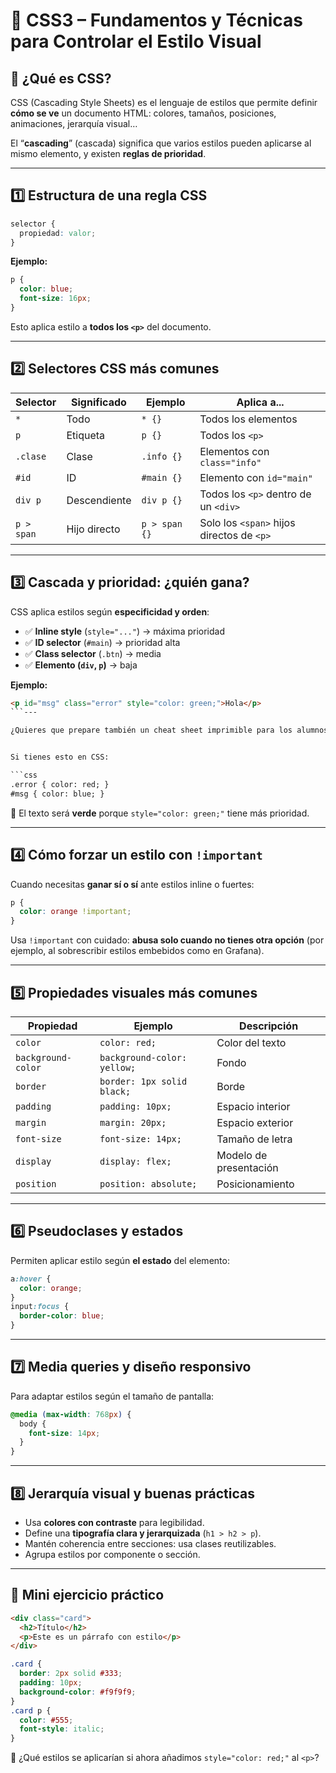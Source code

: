 

# 🎨 CSS3 – Fundamentos y Técnicas para Controlar el Estilo Visual

## 📌 ¿Qué es CSS?

CSS (Cascading Style Sheets) es el lenguaje de estilos que permite definir **cómo se ve** un documento HTML: colores, tamaños, posiciones, animaciones, jerarquía visual…

El “**cascading**” (cascada) significa que varios estilos pueden aplicarse al mismo elemento, y existen **reglas de prioridad**.

---

## 1️⃣ Estructura de una regla CSS

```css
selector {
  propiedad: valor;
}
```

**Ejemplo:**

```css
p {
  color: blue;
  font-size: 16px;
}
```

Esto aplica estilo a **todos los `<p>`** del documento.

---

## 2️⃣ Selectores CSS más comunes

| Selector   | Significado  | Ejemplo       | Aplica a...                               |
| ---------- | ------------ | ------------- | ----------------------------------------- |
| `*`        | Todo         | `* {}`        | Todos los elementos                       |
| `p`        | Etiqueta     | `p {}`        | Todos los `<p>`                           |
| `.clase`   | Clase        | `.info {}`    | Elementos con `class="info"`              |
| `#id`      | ID           | `#main {}`    | Elemento con `id="main"`                  |
| `div p`    | Descendiente | `div p {}`    | Todos los `<p>` dentro de un `<div>`      |
| `p > span` | Hijo directo | `p > span {}` | Solo los `<span>` hijos directos de `<p>` |

---

## 3️⃣ Cascada y prioridad: ¿quién gana?

CSS aplica estilos según **especificidad y orden**:

* ✅ **Inline style** (`style="..."`) → máxima prioridad
* ✅ **ID selector** (`#main`) → prioridad alta
* ✅ **Class selector** (`.btn`) → media
* ✅ **Elemento (`div`, `p`)** → baja

**Ejemplo:**

```html
<p id="msg" class="error" style="color: green;">Hola</p>
```---

¿Quieres que prepare también un cheat sheet imprimible para los alumnos?


Si tienes esto en CSS:

```css
.error { color: red; }
#msg { color: blue; }
```

🔎 El texto será **verde** porque `style="color: green;"` tiene más prioridad.

---

## 4️⃣ Cómo forzar un estilo con `!important`

Cuando necesitas **ganar sí o sí** ante estilos inline o fuertes:

```css
p {
  color: orange !important;
}
```

Usa `!important` con cuidado: **abusa solo cuando no tienes otra opción** (por ejemplo, al sobrescribir estilos embebidos como en Grafana).

---

## 5️⃣ Propiedades visuales más comunes

| Propiedad          | Ejemplo                     | Descripción            |
| ------------------ | --------------------------- | ---------------------- |
| `color`            | `color: red;`               | Color del texto        |
| `background-color` | `background-color: yellow;` | Fondo                  |
| `border`           | `border: 1px solid black;`  | Borde                  |
| `padding`          | `padding: 10px;`            | Espacio interior       |
| `margin`           | `margin: 20px;`             | Espacio exterior       |
| `font-size`        | `font-size: 14px;`          | Tamaño de letra        |
| `display`          | `display: flex;`            | Modelo de presentación |
| `position`         | `position: absolute;`       | Posicionamiento        |

---

## 6️⃣ Pseudoclases y estados

Permiten aplicar estilo según **el estado** del elemento:

```css
a:hover {
  color: orange;
}
input:focus {
  border-color: blue;
}
```

---

## 7️⃣ Media queries y diseño responsivo

Para adaptar estilos según el tamaño de pantalla:

```css
@media (max-width: 768px) {
  body {
    font-size: 14px;
  }
}
```

---

## 8️⃣ Jerarquía visual y buenas prácticas

* Usa **colores con contraste** para legibilidad.
* Define una **tipografía clara y jerarquizada** (`h1 > h2 > p`).
* Mantén coherencia entre secciones: usa clases reutilizables.
* Agrupa estilos por componente o sección.

---

## 🧪 Mini ejercicio práctico

```html
<div class="card">
  <h2>Título</h2>
  <p>Este es un párrafo con estilo</p>
</div>
```

```css
.card {
  border: 2px solid #333;
  padding: 10px;
  background-color: #f9f9f9;
}
.card p {
  color: #555;
  font-style: italic;
}
```

📌 ¿Qué estilos se aplicarían si ahora añadimos `style="color: red;"` al `<p>`?
